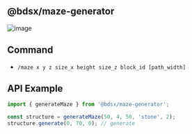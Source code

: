 ## @bdsx/maze-generator
![image](./render.gif)

## Command
* `/maze x y z size_x height size_z block_id [path_width]`

## API Example
```ts
import { generateMaze } from '@bdsx/maze-generator';

const structure = generateMaze(50, 4, 50, 'stone', 2);
structure.generate(0, 70, 0); // generate
```